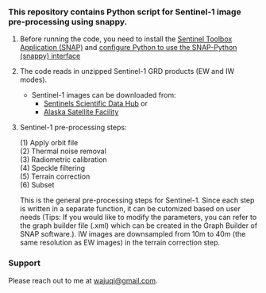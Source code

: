 ### This repository contains Python script for Sentinel-1 image pre-processing using snappy. 

1. Before running the code, you need to install the [Sentinel Toolbox Application (SNAP)](https://step.esa.int/main/download/snap-download/) and [configure Python to use the SNAP-Python (snappy) interface](https://senbox.atlassian.net/wiki/spaces/SNAP/pages/50855941/Configure+Python+to+use+the+SNAP-Python+snappy+interface)

2. The code reads in unzipped Sentinel-1 GRD products (EW and IW modes).
    - Sentinel-1 images can be downloaded from:
      - [Sentinels Scientific Data Hub](https://scihub.copernicus.eu/dhus/#/home)  or
      - [Alaska Satellite Facility](https://vertex.daac.asf.alaska.edu/#)
3. Sentinel-1 pre-processing steps:
    
    (1) Apply orbit file  
    (2) Thermal noise removal  
    (3) Radiometric calibration  
    (4) Speckle filtering  
    (5) Terrain correction  
    (6) Subset

   
   This is the general pre-processing steps for Sentinel-1. Since each step is written in a separate function, it can be cutomized based on user needs (Tips: If you would like to modify the parameters, you can refer to the graph builder file (.xml) which can be created in the Graph Builder of SNAP software.).
   IW images are downsampled from 10m to 40m (the same resolution as EW images) in the terrain correction step.



### Support

Please reach out to me at wajuqi@gmail.com.
